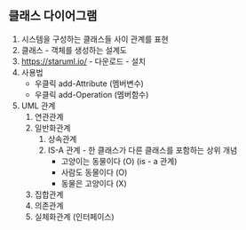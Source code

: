 ## 클래스 다이어그램
1. 시스템을 구성하는 클래스들 사이 관계를 표현
2. 클래스 - 객체를 생성하는 설계도
3. https://staruml.io/ - 다운로드 - 설치
4. 사용법
   - 우클릭 add-Attribute (멤버변수)
   - 우클릭 add-Operation (멤버함수) 
5. UML 관계
   1. 연관관계
   2. 일반화관계
      1. 상속관계
      2. IS-A 관계 - 한 클래스가 다른 클래스를 포함하는 상위 개념
         - 고양이는 동물이다 (O) (is - a 관계)
         - 사람도 동물이다 (O)
         - 동물은 고양이다 (X)
   4. 집합관계
   5. 의존관계
   6. 실체화관계 (인터페이스)
